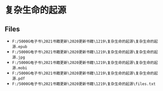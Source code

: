 # 复杂生命的起源

## Files

- `F:/5000G电子书\2021书籍更新\2020更新书籍\1219\复杂生命的起源\复杂生命的起源.epub`
- `F:/5000G电子书\2021书籍更新\2020更新书籍\1219\复杂生命的起源\复杂生命的起源.jpg`
- `F:/5000G电子书\2021书籍更新\2020更新书籍\1219\复杂生命的起源\复杂生命的起源.mobi`
- `F:/5000G电子书\2021书籍更新\2020更新书籍\1219\复杂生命的起源\复杂生命的起源.pdf`
- `F:/5000G电子书\2021书籍更新\2020更新书籍\1219\复杂生命的起源\files.txt`

